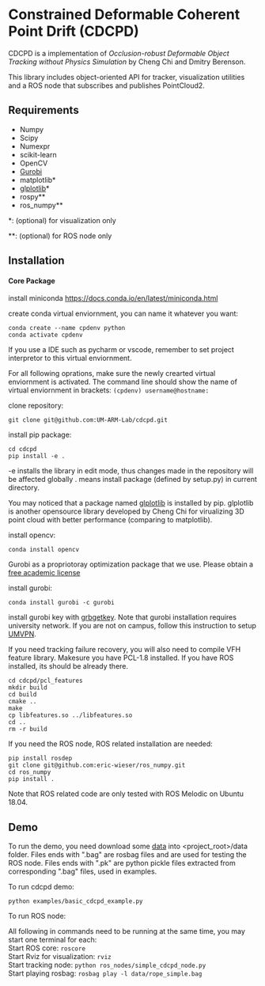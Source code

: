 Constrained Deformable Coherent Point Drift (CDCPD)
=============

CDCPD is a implementation of *Occlusion-robust Deformable Object Tracking without Physics Simulation*
by Cheng Chi and Dmitry Berenson.

This library includes object-oriented API for tracker, visualization utilities and a ROS node that subscribes 
and publishes PointCloud2.

Requirements
------------
  * Numpy
  * Scipy
  * Numexpr
  * scikit-learn
  * OpenCV
  * [Gurobi](https://www.gurobi.com/)
  * matplotlib\*
  * [glplotlib](https://github.com/cheng-chi/glplotlib)\*
  * rospy\**
  * ros_numpy\**
  
\*: (optional) for visualization only

\**: (optional) for ROS node only

Installation
------------

#### Core Package

install miniconda https://docs.conda.io/en/latest/miniconda.html

create conda virtual enviornment, you can name it whatever you want:
```
conda create --name cpdenv python
conda activate cpdenv
```

If you use a IDE such as pycharm or vscode, remember to set project interpretor to this virtual enviornment.

For all following oprations, make sure the newly crearted virtual enviornment is activated. The command line should show the name of virtual enviornment in brackets:
`(cpdenv) username@hostname:`

clone repository:
```
git clone git@github.com:UM-ARM-Lab/cdcpd.git
```

install pip package:
```
cd cdcpd
pip install -e .
```

-e installs the library in edit mode, thus changes made in the repository will be affected globally
. means install package (defined by setup.py) in current directory.

You may noticed that a package named [glplotlib](https://github.com/cheng-chi/glplotlib) is installed by pip. glplotlib is another opensource library developed by Cheng Chi for virualizing 3D point cloud with better performance (comparing to matplotlib).

install opencv:
```
conda install opencv
```

Gurobi as a propriotoray optimization package that we use. Please obtain a [free academic license](https://user.gurobi.com/download/licenses/free-academic)

install gurobi:
```
conda install gurobi -c gurobi
```
install gurobi key with [grbgetkey](https://www.gurobi.com/documentation/8.1/quickstart_mac/retrieving_a_free_academic.html).
Note that gurobi installation requires university network. If you are not on campus, follow this instruction to setup [UMVPN](https://documentation.its.umich.edu/vpn/vpn-linux-vpn-instructions).


If you need tracking failure recovery, you will also need to compile VFH feature library.
Makesure you have PCL-1.8 installed. If you have ROS installed, its should be already there.
```
cd cdcpd/pcl_features
mkdir build
cd build
cmake ..
make
cp libfeatures.so ../libfeatures.so
cd ..
rm -r build
```

If you need the ROS node, ROS related installation are needed:
```
pip install rosdep
git clone git@github.com:eric-wieser/ros_numpy.git
cd ros_numpy
pip install .
```
Note that ROS related code are only tested with ROS Melodic on Ubuntu 18.04.

Demo
------------
To run the demo, you need download some [data](https://drive.google.com/drive/folders/1QSmSOw0JvQl9xnbVnBNogk0OcNo0Rn4_?usp=sharing) into <project_root>/data folder.
Files ends with ".bag" are rosbag files and are used for testing the ROS node.
Files ends with ".pk" are python pickle files extracted from corresponding ".bag" files, used in examples.

To run cdcpd demo:
```
python examples/basic_cdcpd_example.py
```

To run ROS node:

All following in commands need to be running at the same time, you may start one terminal for each:\
Start ROS core: `roscore`\
Start Rviz for visualization: `rviz`\
Start tracking node: `python ros_nodes/simple_cdcpd_node.py`\
Start playing rosbag: `rosbag play -l data/rope_simple.bag`
